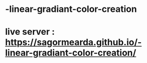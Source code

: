 # -linear-gradiant-color-creation
# live server :  https://sagormearda.github.io/-linear-gradiant-color-creation/
